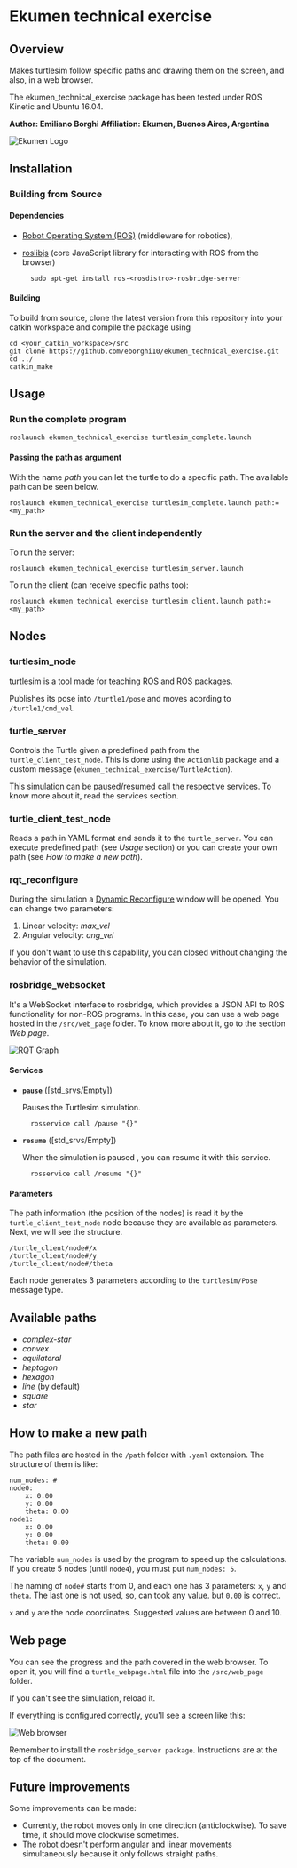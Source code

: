 # Ekumen technical exercise

## Overview

Makes turtlesim follow specific paths and drawing them on the screen, and also, in a web browser.

The ekumen_technical_exercise package has been tested under ROS Kinetic and Ubuntu 16.04.

**Author: Emiliano Borghi**
**Affiliation: Ekumen, Buenos Aires, Argentina**

![Ekumen Logo](doc/ekumen-logo.png)


## Installation

### Building from Source

#### Dependencies

- [Robot Operating System (ROS)](http://wiki.ros.org) (middleware for robotics),
- [roslibjs](http://wiki.ros.org/roslibjs) (core JavaScript library for interacting with ROS from the browser)

		sudo apt-get install ros-<rosdistro>-rosbridge-server


#### Building

To build from source, clone the latest version from this repository into your catkin workspace and compile the package using

	cd <your_catkin_workspace>/src
	git clone https://github.com/eborghi10/ekumen_technical_exercise.git
	cd ../
	catkin_make


## Usage

### Run the complete program

	roslaunch ekumen_technical_exercise turtlesim_complete.launch

#### Passing the path as argument

With the name *path* you can let the turtle to do a specific path. The available path can be seen below.

	roslaunch ekumen_technical_exercise turtlesim_complete.launch path:=<my_path>

### Run the server and the client independently

To run the server:
	
    roslaunch ekumen_technical_exercise turtlesim_server.launch

To run the client (can receive specific paths too):

    roslaunch ekumen_technical_exercise turtlesim_client.launch path:=<my_path>

## Nodes

### turtlesim_node

turtlesim is a tool made for teaching ROS and ROS packages.

Publishes its pose into `/turtle1/pose` and moves acording to `/turtle1/cmd_vel`.

### turtle_server

Controls the Turtle given a predefined path from the `turtle_client_test_node`. This is done using the `Actionlib` package and a custom message (`ekumen_technical_exercise/TurtleAction`).

This simulation can be paused/resumed call the respective services. To know more about it, read the services section.

### turtle_client_test_node

Reads a path in YAML format and sends it to the `turtle_server`. You can execute predefined path (see *Usage* section) or you can create your own path (see *How to make a new path*).

### rqt_reconfigure

During the simulation a [Dynamic Reconfigure](http://wiki.ros.org/dynamic_reconfigure) window will be opened. You can change two parameters:

 1. Linear velocity: *max_vel*
 2. Angular velocity: *ang_vel*

If you don't want to use this capability, you can closed without changing the behavior of the simulation.

### rosbridge_websocket

It's a WebSocket interface to rosbridge, which provides a JSON API to ROS functionality for non-ROS programs. In this case, you can use a web page hosted in the `/src/web_page` folder. To know more about it, go to the section *Web page*.


![RQT Graph](doc/rosgraph.png)


#### Services

* **`pause`** ([std_srvs/Empty])

	Pauses the Turtlesim simulation.

		rosservice call /pause "{}"

* **`resume`** ([std_srvs/Empty])

	When the simulation is paused , you can resume it with this service.

		rosservice call /resume "{}"

#### Parameters

The path information (the position of the nodes) is read it by the `turtle_client_test_node` node because they are available as parameters. Next, we will see the structure.

    /turtle_client/node#/x
    /turtle_client/node#/y
    /turtle_client/node#/theta

Each node generates 3 parameters according to the `turtlesim/Pose` message type.

## Available paths

 - *complex-star*
 - *convex*
 - *equilateral*
 - *heptagon*
 - *hexagon*
 - *line*  (by default)
 - *square*
 - *star*


## How to make a new path

The path files are hosted in the `/path` folder with `.yaml` extension. The structure of them is like:

    num_nodes: #
    node0:
	    x: 0.00
	    y: 0.00
	    theta: 0.00
	node1:
		x: 0.00
		y: 0.00
		theta: 0.00

The variable `num_nodes` is used by the program to speed up the calculations. If you create 5 nodes (until `node4`), you must put `num_nodes: 5`.

The naming of `node#` starts from 0, and each one has 3 parameters: `x`, `y` and `theta`. The last one is not used, so, can took any value. but `0.00` is correct.

`x` and `y` are the node coordinates. Suggested values are between 0 and 10.


## Web page

You can see the progress and the path covered in the web browser. To open it, you will find a `turtle_webpage.html` file into the `/src/web_page` folder.

If you can't see the simulation, reload it.

If everything is configured correctly, you'll see a screen like this:

![Web browser](doc/web-browser-png)

Remember to install the `rosbridge_server package`. Instructions are at the top of the document.

## Future improvements

Some improvements can be made:

 - Currently, the robot moves only in one direction (anticlockwise). To save time, it should move clockwise sometimes.
 - The robot doesn't perform angular and linear movements simultaneously because it only follows straight paths.